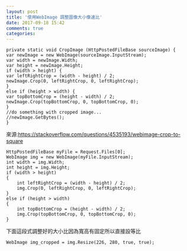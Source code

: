 ```yaml
---
layout: post
title: '使用WebImage 調整圖像大小像速比'
date: 2017-09-18 15:42
comments: true
categories: 
---
```


	private static void CropImage (HttpPostedFileBase sourceImage) {
	var newImage = new WebImage(sourceImage.InputStream);	
	var width = newImage.Width;
	var height = newImage.Height;	
	if (width > height) {
	var leftRightCrop = (width - height) / 2;
	newImage.Crop(0, leftRightCrop, 0, leftRightCrop);
	}
	else if (height > width) {
	var topBottomCrop = (height - width) / 2;
	newImage.Crop(topBottomCrop, 0, topBottomCrop, 0);
	}
	//do something with cropped image...
	//newImage.GetBytes();
	}

來源:https://stackoverflow.com/questions/4535193/webimage-crop-to-square

	HttpPostedFileBase myFile = Request.Files[0];
	WebImage img = new WebImage(myFile.InputStream);
	int width = img.Width;
	int height = img.Height;
	if (width > height)
	{
	    int leftRightCrop = (width - height) / 2;
	    img.Crop(0, leftRightCrop, 0, leftRightCrop);
	}
	else if (height > width)
	{
	    int topBottomCrop = (height - width) / 2;
	    img.Crop(topBottomCrop, 0, topBottomCrop, 0);
	}

下面這段式調整好的大小比因為寬高有固定所以直接設等比

	WebImage img_cropped = img.Resize(226, 280, true, true);

